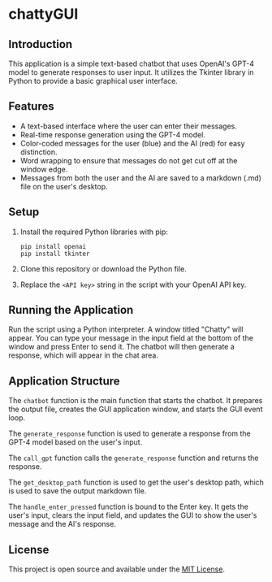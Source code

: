 # chattyGUI

## Introduction

This application is a simple text-based chatbot that uses OpenAI's GPT-4 model to generate responses to user input. It utilizes the Tkinter library in Python to provide a basic graphical user interface.

## Features

- A text-based interface where the user can enter their messages.
- Real-time response generation using the GPT-4 model.
- Color-coded messages for the user (blue) and the AI (red) for easy distinction.
- Word wrapping to ensure that messages do not get cut off at the window edge.
- Messages from both the user and the AI are saved to a markdown (.md) file on the user's desktop.

## Setup

1. Install the required Python libraries with pip:

    ```
    pip install openai
    pip install tkinter
    ```

2. Clone this repository or download the Python file.

3. Replace the `<API key>` string in the script with your OpenAI API key.

## Running the Application

Run the script using a Python interpreter. A window titled "Chatty" will appear. You can type your message in the input field at the bottom of the window and press Enter to send it. The chatbot will then generate a response, which will appear in the chat area.

## Application Structure

The `chatbot` function is the main function that starts the chatbot. It prepares the output file, creates the GUI application window, and starts the GUI event loop.

The `generate_response` function is used to generate a response from the GPT-4 model based on the user's input.

The `call_gpt` function calls the `generate_response` function and returns the response.

The `get_desktop_path` function is used to get the user's desktop path, which is used to save the output markdown file.

The `handle_enter_pressed` function is bound to the Enter key. It gets the user's input, clears the input field, and updates the GUI to show the user's message and the AI's response.

## License

This project is open source and available under the [MIT License](https://opensource.org/licenses/MIT).
